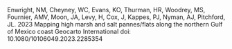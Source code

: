 

Enwright, NM, Cheyney, WC, Evans, KO, Thurman, HR, Woodrey, MS, Fournier, AMV, Moon, JA, Levy, H, Cox, J, Kappes, PJ, Nyman, AJ, Pitchford, JL. 2023 Mapping high marsh and salt pannes/flats along the northern Gulf of Mexico coast Geocarto International doi: 10.1080/10106049.2023.2285354
